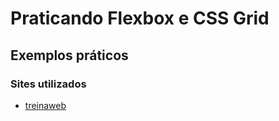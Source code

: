# Praticando Flexbox e CSS Grid
 
 ## Exemplos práticos
 
 ### Sites utilizados
<ul>
<li> <a href="https://www.treinaweb.com.br/blog/criando-a-estrutura-de-um-layout-com-css-grid-e-flexbox">treinaweb</a> </li>
</ul>
